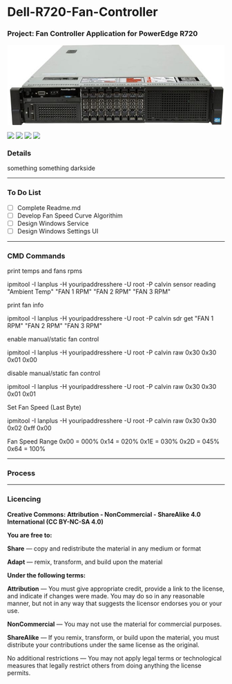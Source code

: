 # Dell-R720-Fan-Controller

### Project: Fan Controller Application for PowerEdge R720 <img alt="" align="right" src="https://img.shields.io/badge/Status-Prototype%20Phase-informational?style=flat&logoColor=white&color=73398D" />


<!-- Repo Cover Image -->
<p style="background-color:rgba(22,22,22,1.00)" align="center">
<img align="center" src="https://github.com/CrashOverrideProductions/Dell-R720-Fan-Controller/blob/main/images/R720.jpg?raw=true" />
</p>

<!-- Repo Stats -->
<img align="center" src="https://img.shields.io/github/commit-activity/m/CrashOverrideProductions/Dell-R720-Fan-Controller"> <img align="center" src="https://img.shields.io/github/last-commit/CrashOverrideProductions/Dell-R720-Fan-Controller"> <img align="center" src="https://img.shields.io/github/languages/code-size/CrashOverrideProductions/Dell-R720-Fan-Controller"> <img align="center" src="https://img.shields.io/github/directory-file-count/CrashOverrideProductions/Dell-R720-Fan-Controller">

### Details
something something darkside


---
<!-- To Do List -->
### To Do List
- [ ] Complete Readme.md
- [ ] Develop Fan Speed Curve Algorithim
- [ ] Design Windows Service
- [ ] Design Windows Settings UI

------------
### CMD Commands
print temps and fans rpms

ipmitool -I lanplus -H youripaddresshere -U root -P calvin sensor reading "Ambient Temp" "FAN 1 RPM" "FAN 2 RPM" "FAN 3 RPM"

print fan info

ipmitool -I lanplus -H youripaddresshere -U root -P calvin  sdr get "FAN 1 RPM" "FAN 2 RPM" "FAN 3 RPM"

enable manual/static fan control

ipmitool -I lanplus -H youripaddresshere -U root -P calvin  raw 0x30 0x30 0x01 0x00

disable manual/static fan control

ipmitool -I lanplus -H youripaddresshere -U root -P calvin  raw 0x30 0x30 0x01 0x01

Set Fan Speed (Last Byte)

ipmitool -I lanplus -H youripaddresshere -U root -P calvin  raw 0x30 0x30 0x02 0xff 0x00

Fan Speed Range
0x00 = 000%
0x14 = 020%
0x1E = 030%
0x2D = 045%
0x64 = 100%

------------
### Process




<!-- Licencing Always at the Bottom -->
------------
### Licencing <img alt="" align="right" src="https://img.shields.io/badge/Licence-CC--BY--NC--SA--4.0-informational?style=flat&logo=Creative%20Commons&logoColor=white&color=EF9421" />

**Creative Commons: Attribution - NonCommercial - ShareAlike 4.0 International (CC BY-NC-SA 4.0)**


**You are free to:**

**Share** — copy and redistribute the material in any medium or format

**Adapt** — remix, transform, and build upon the material


**Under the following terms:**

**Attribution** — You must give appropriate credit, provide a link to the license, and indicate if changes were made. You may do so in any reasonable manner, but not in any way that suggests the licensor endorses you or your use.

**NonCommercial** — You may not use the material for commercial purposes.

**ShareAlike** — If you remix, transform, or build upon the material, you must distribute your contributions under the same license as the original.

No additional restrictions — You may not apply legal terms or technological measures that legally restrict others from doing anything the license permits.
